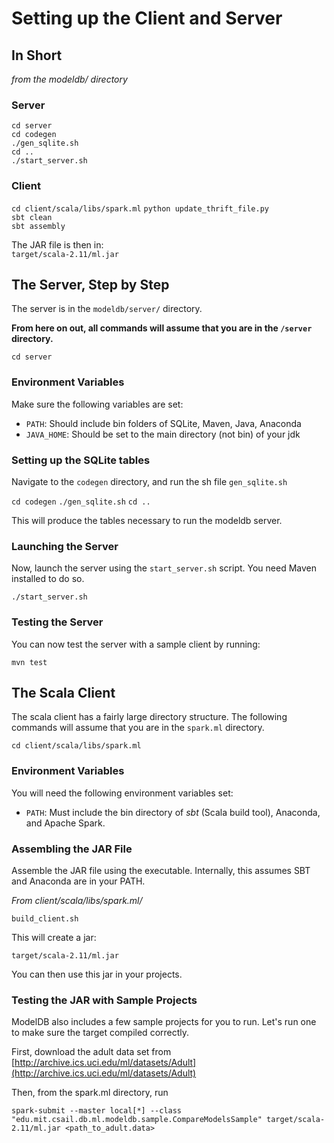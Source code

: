 # Setting up the Client and Server

## In Short
*from the modeldb/ directory*
### Server

`cd server`  
`cd codegen`  
`./gen_sqlite.sh`  
`cd ..`    
`./start_server.sh`

### Client

`cd client/scala/libs/spark.ml` 
`python update_thrift_file.py`  
`sbt clean`  
`sbt assembly`  

The JAR file is then in:  
`target/scala-2.11/ml.jar`

## The Server, Step by Step
The server is in the `modeldb/server/` directory. 

**From here on out,
all commands will assume that you are in the `/server` directory.**

`cd server`

### Environment Variables

Make sure the following variables are set:
* `PATH`: Should include bin folders of SQLite, Maven, Java, Anaconda
* `JAVA_HOME`: Should be set to the main directory (not bin) of your jdk

### Setting up the SQLite tables
Navigate to the `codegen` directory, and run the sh file `gen_sqlite.sh`

`cd codegen`
`./gen_sqlite.sh`
`cd ..`

This will produce the tables necessary to run the modeldb server.

### Launching the Server
Now, launch the server using the `start_server.sh` script. You need Maven installed
to do so.

`./start_server.sh`

### Testing the Server
You can now test the server with a sample client by running:

`mvn test`

## The Scala Client
The scala client has a fairly large directory structure. The following commands
will assume that you are in the `spark.ml` directory.

`cd client/scala/libs/spark.ml`

### Environment Variables
You will need the following environment variables set:

* `PATH`: Must include the bin directory of *sbt* (Scala build tool), Anaconda, and Apache Spark.

### Assembling the JAR File
Assemble the JAR file using the executable. Internally, this assumes SBT and Anaconda are in your PATH.

*From client/scala/libs/spark.ml/*

`build_client.sh`

This will create a jar:

`target/scala-2.11/ml.jar`

You can then use this jar in your projects.

### Testing the JAR with Sample Projects

ModelDB also includes a few sample projects for you to run. Let's run one 
to make sure the target compiled correctly.

First, download the adult data set from [http://archive.ics.uci.edu/ml/datasets/Adult](http://archive.ics.uci.edu/ml/datasets/Adult)

Then, from the spark.ml directory, run

`spark-submit --master local[*] --class "edu.mit.csail.db.ml.modeldb.sample.CompareModelsSample" target/scala-2.11/ml.jar <path_to_adult.data>`





